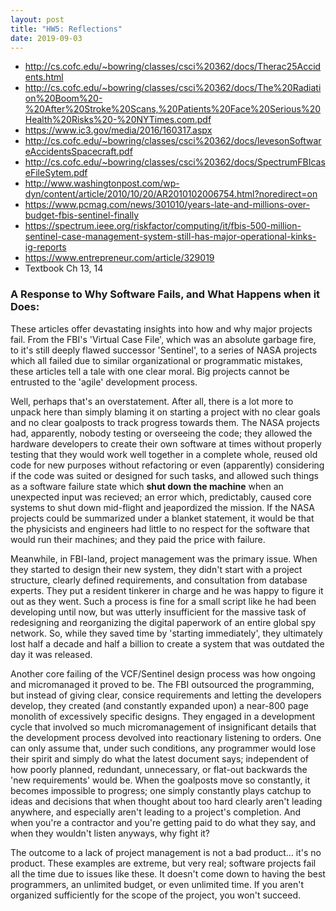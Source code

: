 ```yaml
---
layout: post
title: "HW5: Reflections"
date: 2019-09-03
---
```


* <http://cs.cofc.edu/~bowring/classes/csci%20362/docs/Therac25Accidents.html>
* <http://cs.cofc.edu/~bowring/classes/csci%20362/docs/The%20Radiation%20Boom%20-%20After%20Stroke%20Scans,%20Patients%20Face%20Serious%20Health%20Risks%20-%20NYTimes.com.pdf>
* <https://www.ic3.gov/media/2016/160317.aspx>
* <http://cs.cofc.edu/~bowring/classes/csci%20362/docs/levesonSoftwareAccidentsSpacecraft.pdf>
* <http://cs.cofc.edu/~bowring/classes/csci%20362/docs/SpectrumFBIcaseFileSytem.pdf>
* <http://www.washingtonpost.com/wp-dyn/content/article/2010/10/20/AR2010102006754.html?noredirect=on>
* <https://www.pcmag.com/news/301010/years-late-and-millions-over-budget-fbis-sentinel-finally>
* <https://spectrum.ieee.org/riskfactor/computing/it/fbis-500-million-sentinel-case-management-system-still-has-major-operational-kinks-ig-reports>
* <https://www.entrepreneur.com/article/329019>
* Textbook Ch 13, 14

### A Response to Why Software Fails, and What Happens when it Does:

These articles offer devastating insights into how and why major projects fail. From the FBI's 'Virtual Case File', which was an absolute garbage fire, to it's still deeply flawed successor 'Sentinel', to a series of NASA projects which all failed due to similar organizational or programmatic mistakes, these articles tell a tale with one clear moral. Big projects cannot be entrusted to the 'agile' development process.  

Well, perhaps that's an overstatement. After all, there is a lot more to unpack here than simply blaming it on starting a project with no clear goals and no clear goalposts to track progress towards them. The NASA projects had, apparently, nobody testing or overseeing the code; they allowed the hardware developers to create their own software at times without properly testing that they would work well together in a complete whole, reused old code for new purposes without refactoring or even (apparently) considering if the code was suited or designed for such tasks, and allowed such things as a software failure state which **shut down the machine** when an unexpected input was recieved; an error which, predictably, caused core systems to shut down mid-flight and jeapordized the mission. If the NASA projects could be summarized under a blanket statement, it would be that the physicists and engineers had little to no respect for the software that would run their machines; and they paid the price with failure.  

Meanwhile, in FBI-land, project management was the primary issue. When they started to design their new system, they didn't start with a project structure, clearly defined requirements, and consultation from database experts. They put a resident tinkerer in charge and he was happy to figure it out as they went. Such a process is fine for a small script like he had been developing until now, but was utterly insufficient for the massive task of redesigning and reorganizing the digital paperwork of an entire global spy network. So, while they saved time by 'starting immediately', they ultimately lost half a decade and half a billion to create a system that was outdated the day it was released.  

Another core failing of the VCF/Sentinel design process was how ongoing and micromanaged it proved to be. The FBI outsourced the programming, but instead of giving clear, consice requirements and letting the developers develop, they created (and constantly expanded upon) a near-800 page monolith of excessively specific designs. They engaged in a development cycle that involved so much micromanagement of insignificant details that the development process devolved into reactionary listening to orders. One can only assume that, under such conditions, any programmer would lose their spirit and simply do what the latest document says; independent of how poorly planned, redundant, unnecessary, or flat-out backwards the 'new requirements' would be. When the goalposts move so constantly, it becomes impossible to progress; one simply constantly plays catchup to ideas and decisions that when thought about too hard clearly aren't leading anywhere, and especially aren't leading to a project's completion. And when you're a contractor and you're getting paid to do what they say, and when they wouldn't listen anyways, why fight it?  

The outcome to a lack of project management is not a bad product... it's no product. These examples are extreme, but very real; software projects fail all the time due to issues like these. It doesn't come down to having the best programmers, an unlimited budget, or even unlimited time. If you aren't organized sufficiently for the scope of the project, you won't succeed.
